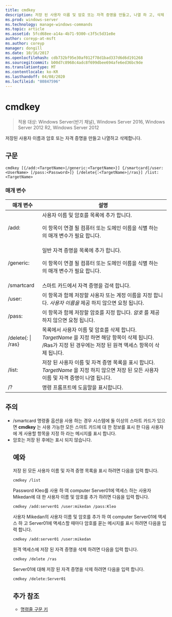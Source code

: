 ```yaml
---
title: cmdkey
description: 저장 된 사용자 이름 및 암호 또는 자격 증명을 만들고, 나열 하 고, 삭제 하는 cmdkey의 Windows 명령 항목입니다.
ms.prod: windows-server
ms.technology: manage-windows-commands
ms.topic: article
ms.assetid: 5fcd68ee-a14a-4b71-9300-c3f5c5d31e8e
author: coreyp-at-msft
ms.author: coreyp
manager: dongill
ms.date: 10/16/2017
ms.openlocfilehash: cdb732bf95e30af012f78d1bad337d6d6d191268
ms.sourcegitcommit: b00d7c8968c4adc8f699dbee694afe6ed36bc9de
ms.translationtype: MT
ms.contentlocale: ko-KR
ms.lasthandoff: 04/08/2020
ms.locfileid: "80847596"
---
```

# <a name="cmdkey"></a>cmdkey

>적용 대상: Windows Server(반기 채널), Windows Server 2016, Windows Server 2012 R2, Windows Server 2012

저장된 사용자 이름과 암호 또는 자격 증명을 만들고 나열하고 삭제합니다.

## <a name="syntax"></a>구문
```
cmdkey [{/add:<TargetName>|/generic:<TargetName>}] {/smartcard|/user:<UserName> [/pass:<Password>]} [/delete{:<TargetName>|/ras}] /list:<TargetName>
```
### <a name="parameters"></a>매개 변수

|             매개 변수             |                                                                                    설명                                                                                     |
|------------------------------------|------------------------------------------------------------------------------------------------------------------------------------------------------------------------------------|
|         /add:<TargetName>          | 사용자 이름 및 암호를 목록에 추가 합니다.<p>이 항목이 연결 될 컴퓨터 또는 도메인 이름을 식별 하는 <TargetName>의 매개 변수가 필요 합니다. |
|       /generic:<TargetName>        |   일반 자격 증명을 목록에 추가 합니다.<p>이 항목이 연결 될 컴퓨터 또는 도메인 이름을 식별 하는 <TargetName>의 매개 변수가 필요 합니다.    |
|             /smartcard             |                                                                    스마트 카드에서 자격 증명을 검색 합니다.                                                                     |
|          /user:<UserName>          |                                 이 항목과 함께 저장할 사용자 또는 계정 이름을 지정 합니다. *사용자 이름을* 제공 하지 않으면 요청 됩니다.                                  |
|          /pass:<Password>          |                                       이 항목과 함께 저장할 암호를 지정 합니다. *암호* 를 제공 하지 않으면 요청 됩니다.                                        |
| /delete{:<TargetName> &#124; /ras} |  목록에서 사용자 이름 및 암호를 삭제 합니다. *TargetName* 을 지정 하면 해당 항목이 삭제 됩니다. /Ras가 지정 된 경우에는 저장 된 원격 액세스 항목이 삭제 됩니다.   |
|         /list:<TargetName>         |                  저장 된 사용자 이름 및 자격 증명 목록을 표시 합니다. *TargetName* 을 지정 하지 않으면 저장 된 모든 사용자 이름 및 자격 증명이 나열 됩니다.                   |
|                 /?                 |                                                                        명령 프롬프트에 도움말을 표시합니다.                                                                        |

## <a name="remarks"></a>주의
- /smartcard 명령줄 옵션을 사용 하는 경우 시스템에 둘 이상의 스마트 카드가 있으면 **cmdkey** 는 사용 가능한 모든 스마트 카드에 대 한 정보를 표시 한 다음 사용자에 게 사용할 항목을 지정 하 라는 메시지를 표시 합니다.
- 암호는 저장 된 후에는 표시 되지 않습니다.
  ## <a name="examples"></a><a name=BKMK_examples></a>예와
  저장 된 모든 사용자 이름 및 자격 증명 목록을 표시 하려면 다음을 입력 합니다.
  ```
  cmdkey /list
  ```
  Password Kleo를 사용 하 여 computer Server01에 액세스 하는 사용자 Mikedan에 대 한 사용자 이름 및 암호를 추가 하려면 다음을 입력 합니다.
  ```
  cmdkey /add:server01 /user:mikedan /pass:Kleo
  ```
  사용자 Mikedan의 사용자 이름 및 암호를 추가 하 여 computer Server01에 액세스 하 고 Server01에 액세스할 때마다 암호를 묻는 메시지를 표시 하려면 다음을 입력 합니다.
  ```
  cmdkey /add:server01 /user:mikedan
  ```
  원격 액세스에 저장 된 자격 증명을 삭제 하려면 다음을 입력 합니다.
  ```
  cmdkey /delete /ras
  ```
  Server01에 대해 저장 된 자격 증명을 삭제 하려면 다음을 입력 합니다.
  ```
  cmdkey /delete:Server01
  ```
  ## <a name="additional-references"></a>추가 참조
  - [명령줄 구문 키](command-line-syntax-key.md)
